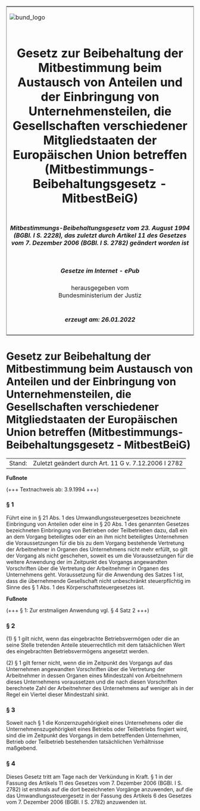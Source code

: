 <span id="DECKBLATT.html"></span>

<table border="0" frame="border" width="100%">

<tr valign="top">

<td align="left">

![bund\_logo](BfJ_2021_Web_de_de.gif)

</td>

<td align="right">

 

</td>

</tr>

<tr align="center" valign="middle">

<td colspan="2">

# Gesetz zur Beibehaltung der Mitbestimmung beim Austausch von Anteilen und der Einbringung von Unternehmensteilen, die Gesellschaften verschiedener Mitgliedstaaten der Europäischen Union betreffen (Mitbestimmungs-Beibehaltungsgesetz - MitbestBeiG)

</td>

</tr>

<tr align="center" valign="middle">

<td colspan="2">

##### Mitbestimmungs-Beibehaltungsgesetz vom 23. August 1994 (BGBl. I S. 2228), das zuletzt durch Artikel 11 des Gesetzes vom 7. Dezember 2006 (BGBl. I S. 2782) geändert worden ist

</td>

</tr>

<tr align="center" valign="middle">

<td colspan="2">

  
  

##### Gesetze im Internet - ePub  
  
herausgegeben vom  
Bundesministerium der Justiz

</td>

</tr>

<tr align="center" valign="bottom">

<td colspan="2">

  
  

##### erzeugt am: 26.01.2022

</td>

</tr>

</table>

<span id="BJNR222800994.html"></span>

# Gesetz zur Beibehaltung der Mitbestimmung beim Austausch von Anteilen und der Einbringung von Unternehmensteilen, die Gesellschaften verschiedener Mitgliedstaaten der Europäischen Union betreffen (Mitbestimmungs-Beibehaltungsgesetz - MitbestBeiG)

<div>

<div class="jnhtml">

|        |                                                      |
| ------ | ---------------------------------------------------- |
| Stand: | Zuletzt geändert durch Art. 11 G v. 7.12.2006 I 2782 |

</div>

</div>

<div>

  
**Fußnote**

<div class="jnhtml">

<div>

<div class="jurAbsatz">

(+++ Textnachweis ab: 3.9.1994 +++)

</div>

</div>

</div>

</div>

<span id="BJNR222800994BJNE000102301.html"></span>

### § 1  

<div>

<div class="jnhtml">

<div>

<div class="jurAbsatz">

Führt eine in § 21 Abs. 1 des Umwandlungssteuergesetzes bezeichnete
Einbringung von Anteilen oder eine in § 20 Abs. 1 des genannten Gesetzes
bezeichneten Einbringung von Betrieben oder Teilbetrieben dazu, daß ein
an dem Vorgang beteiligtes oder ein an ihm nicht beteiligtes Unternehmen
die Voraussetzungen für die bis zu dem Vorgang bestehende Vertretung der
Arbeitnehmer in Organen des Unternehmens nicht mehr erfüllt, so gilt der
Vorgang als nicht geschehen, soweit es um die Voraussetzungen für die
weitere Anwendung der im Zeitpunkt des Vorgangs angewandten Vorschriften
über die Vertretung der Arbeitnehmer in Organen des Unternehmens geht.
Voraussetzung für die Anwendung des Satzes 1 ist, dass die übernehmende
Gesellschaft nicht unbeschränkt steuerpflichtig im Sinne des § 1 Abs. 1
des Körperschaftsteuergesetzes ist.

</div>

</div>

</div>

</div>

<div>

  
**Fußnote**

<div class="jnhtml">

<div>

<div class="jurAbsatz">

(+++ § 1: Zur erstmaligen Anwendung vgl. § 4 Satz 2 +++)

</div>

</div>

</div>

</div>

<span id="BJNR222800994BJNE000200320.html"></span>

### § 2  

<div>

<div class="jnhtml">

<div>

<div class="jurAbsatz">

(1) § 1 gilt nicht, wenn das eingebrachte Betriebsvermögen oder die an
seine Stelle tretenden Anteile steuerrechtlich mit dem tatsächlichen
Wert des eingebrachten Betriebsvermögens angesetzt werden.

</div>

<div class="jurAbsatz">

(2) § 1 gilt ferner nicht, wenn die im Zeitpunkt des Vorgangs auf das
Unternehmen angewandten Vorschriften über die Vertretung der
Arbeitnehmer in dessen Organen eines Mindestzahl von Arbeitnehmern
dieses Unternehmens voraussetzen und die nach diesen Vorschriften
berechnete Zahl der Arbeitnehmer des Unternehmens auf weniger als in der
Regel ein Viertel dieser Mindestzahl sinkt.

</div>

</div>

</div>

</div>

<span id="BJNR222800994BJNE000300320.html"></span>

### § 3  

<div>

<div class="jnhtml">

<div>

<div class="jurAbsatz">

Soweit nach § 1 die Konzernzugehörigkeit eines Unternehmens oder die
Unternehmenszugehörigkeit eines Betriebs oder Teilbetriebs fingiert
wird, sind die im Zeitpunkt des Vorgangs in dem betreffenden
Unternehmen, Betrieb oder Teilbetrieb bestehenden tatsächlichen
Verhältnisse maßgebend.

</div>

</div>

</div>

</div>

<span id="BJNR222800994BJNE000401301.html"></span>

### § 4  

<div>

<div class="jnhtml">

<div>

<div class="jurAbsatz">

Dieses Gesetz tritt am Tage nach der Verkündung in Kraft. § 1 in der
Fassung des Artikels 11 des Gesetzes vom 7. Dezember 2006 (BGBl. I S.
2782) ist erstmals auf die dort bezeichneten Vorgänge anzuwenden, auf
die das Umwandlungssteuergesetz in der Fassung des Artikels 6 des
Gesetzes vom 7. Dezember 2006 (BGBl. I S. 2782) anzuwenden ist.

</div>

</div>

</div>

</div>
